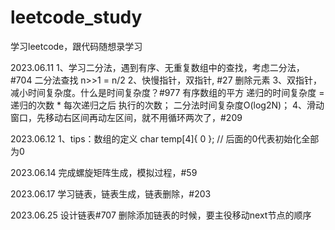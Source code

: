 # leetcode_study
学习leetcode，跟代码随想录学习

2023.06.11
1、学习二分法，遇到有序、无重复数组中的查找，考虑二分法，#704 二分法查找
  n>>1 = n/2
2、快慢指针，双指针, #27 删除元素
3、双指针，减小时间复杂度。什么是时间复杂度？#977 有序数组的平方
  递归的时间复杂度 = 递归的次数 * 每次递归之后 执行的次数；
  二分法时间复杂度O(log2N)；
4、滑动窗口，先移动右区间再动左区间，就不用循环两次了，#209

2023.06.12
1、tips：数组的定义 char temp[4]{ 0 }; // 后面的0代表初始化全部为0

2023.06.14
完成螺旋矩阵生成，模拟过程，#59

2023.06.17
学习链表，链表生成，链表删除，#203

2023.06.25
设计链表#707
删除添加链表的时候，要主役移动next节点的顺序
